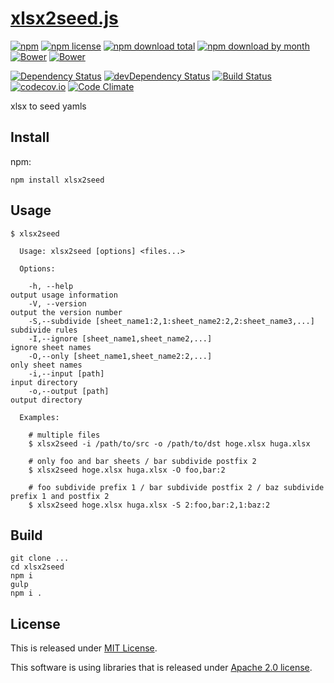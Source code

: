# [xlsx2seed.js](https://github.com/Narazaka/xlsx2seed.js)

[![npm](https://img.shields.io/npm/v/xlsx2seed.svg)](https://www.npmjs.com/package/xlsx2seed)
[![npm license](https://img.shields.io/npm/l/xlsx2seed.svg)](https://www.npmjs.com/package/xlsx2seed)
[![npm download total](https://img.shields.io/npm/dt/xlsx2seed.svg)](https://www.npmjs.com/package/xlsx2seed)
[![npm download by month](https://img.shields.io/npm/dm/xlsx2seed.svg)](https://www.npmjs.com/package/xlsx2seed)
[![Bower](https://img.shields.io/bower/v/xlsx2seed.svg)](https://github.com/Narazaka/xlsx2seed.js)
[![Bower](https://img.shields.io/bower/l/xlsx2seed.svg)](https://github.com/Narazaka/xlsx2seed.js)

[![Dependency Status](https://david-dm.org/Narazaka/xlsx2seed.js.svg)](https://david-dm.org/Narazaka/xlsx2seed.js)
[![devDependency Status](https://david-dm.org/Narazaka/xlsx2seed.js/dev-status.svg)](https://david-dm.org/Narazaka/xlsx2seed.js#info=devDependencies)
[![Build Status](https://travis-ci.org/Narazaka/xlsx2seed.js.svg)](https://travis-ci.org/Narazaka/xlsx2seed.js)
[![codecov.io](https://codecov.io/github/Narazaka/xlsx2seed.js/coverage.svg?branch=master)](https://codecov.io/github/Narazaka/xlsx2seed.js?branch=master)
[![Code Climate](https://codeclimate.com/github/Narazaka/xlsx2seed.js/badges/gpa.svg)](https://codeclimate.com/github/Narazaka/xlsx2seed.js)

xlsx to seed yamls

## Install

npm:
```
npm install xlsx2seed
```

## Usage

```
$ xlsx2seed

  Usage: xlsx2seed [options] <files...>

  Options:

    -h, --help                                                        output usage information
    -V, --version                                                     output the version number
    -S,--subdivide [sheet_name1:2,1:sheet_name2:2,2:sheet_name3,...]  subdivide rules
    -I,--ignore [sheet_name1,sheet_name2,...]                         ignore sheet names
    -O,--only [sheet_name1,sheet_name2:2,...]                         only sheet names
    -i,--input [path]                                                 input directory
    -o,--output [path]                                                output directory

  Examples:

    # multiple files
    $ xlsx2seed -i /path/to/src -o /path/to/dst hoge.xlsx huga.xlsx

    # only foo and bar sheets / bar subdivide postfix 2
    $ xlsx2seed hoge.xlsx huga.xlsx -O foo,bar:2

    # foo subdivide prefix 1 / bar subdivide postfix 2 / baz subdivide prefix 1 and postfix 2
    $ xlsx2seed hoge.xlsx huga.xlsx -S 2:foo,bar:2,1:baz:2
```

## Build

```
git clone ...
cd xlsx2seed
npm i
gulp
npm i .
```

## License

This is released under [MIT License](http://narazaka.net/license/MIT?2015).

This software is using libraries that is released under [Apache 2.0 license](http://www.apache.org/licenses/LICENSE-2.0).
